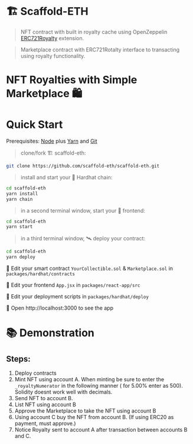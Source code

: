 # 🏗 Scaffold-ETH

> NFT contract with built in royalty cache using OpenZeppelin [ERC721Royalty](https://docs.openzeppelin.com/contracts/4.x/api/token/erc721#ERC721Royalty) extension. 

> Marketplace contract with ERC721Rotalty interface to transacting using royalty functionality.

# NFT Royalties with Simple Marketplace 🛍️

# Quick Start

Prerequisites: [Node](https://nodejs.org/en/download/) plus [Yarn](https://classic.yarnpkg.com/en/docs/install/) and [Git](https://git-scm.com/downloads)

> clone/fork 🏗 scaffold-eth:

```bash
git clone https://github.com/scaffold-eth/scaffold-eth.git
```

> install and start your 👷‍ Hardhat chain:

```bash
cd scaffold-eth
yarn install
yarn chain
```

> in a second terminal window, start your 📱 frontend:

```bash
cd scaffold-eth
yarn start
```

> in a third terminal window, 🛰 deploy your contract:

```bash
cd scaffold-eth
yarn deploy
```

🔏 Edit your smart contract `YourCollectible.sol` &  `Marketplace.sol` in `packages/hardhat/contracts`

📝 Edit your frontend `App.jsx` in `packages/react-app/src`

💼 Edit your deployment scripts in `packages/hardhat/deploy`

📱 Open http://localhost:3000 to see the app

# 📚 Demonstration

## Steps:

1. Deploy contracts
2. Mint NFT using account A. When minting be sure to enter the `_royaltyNumerator` in the following manner ( for 5.00% enter as 500). Solidity doesnt work well with decimals.
3. Send NFT to account B.
4. List NFT using account B
5. Approve the Marketplace to take the NFT using account B
6. Using account C buy the NFT from account B. (If using ERC20 as payment, must approve.)
7. Notice Royalty sent to account A after transaction between accounts B and C.

